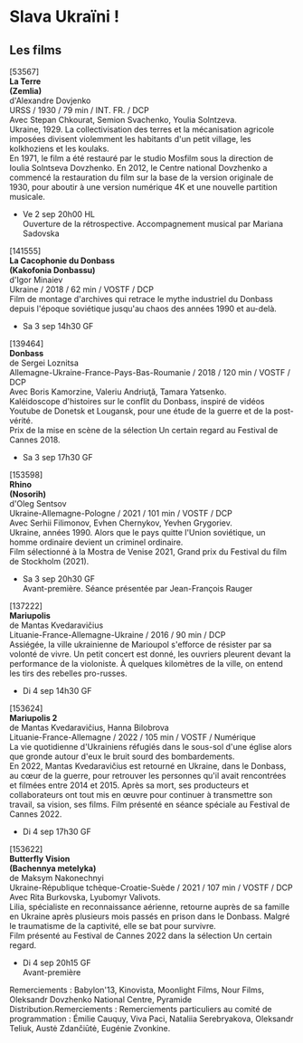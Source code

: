 # Slava Ukraïni !

## Les films

[53567]  
**La Terre**  
**(Zemlia)**  
d'Alexandre Dovjenko  
URSS / 1930 / 79 min / INT. FR. / DCP  
Avec Stepan Chkourat, Semion Svachenko, Youlia Solntzeva.  
Ukraine, 1929. La collectivisation des terres et la mécanisation agricole imposées divisent violemment les habitants d'un petit village, les kolkhoziens et les koulaks.  
En 1971, le film a été restauré par le studio Mosfilm sous la direction de Ioulia Solntseva Dovzhenko. En 2012, le Centre national Dovzhenko a commencé la restauration du film sur la base de la version originale de 1930, pour aboutir à une version numérique 4K et une nouvelle partition musicale.

- Ve 2 sep 20h00 HL  
Ouverture de la rétrospective. Accompagnement musical par Mariana Sadovska

[141555]  
**La Cacophonie du Donbass**  
**(Kakofonia Donbassu)**  
d'Igor Minaiev  
Ukraine / 2018 / 62 min / VOSTF / DCP  
Film de montage d'archives qui retrace le mythe industriel du Donbass depuis l'époque soviétique jusqu'au chaos des années 1990 et au-delà.

- Sa 3 sep 14h30 GF

[139464]  
**Donbass**  
de Sergei Loznitsa  
Allemagne-Ukraine-France-Pays-Bas-Roumanie / 2018 / 120 min / VOSTF / DCP  
Avec Boris Kamorzine, Valeriu Andriuţă, Tamara Yatsenko.  
Kaléidoscope d'histoires sur le conflit du Donbass, inspiré de vidéos Youtube de Donetsk et Lougansk, pour une étude de la guerre et de la post-vérité.  
Prix de la mise en scène de la sélection Un certain regard au Festival de Cannes 2018.

- Sa 3 sep 17h30 GF

[153598]  
**Rhino**  
**(Nosorih)**  
d'Oleg Sentsov  
Ukraine-Allemagne-Pologne / 2021 / 101 min / VOSTF / DCP  
Avec Serhii Filimonov, Evhen Chernykov, Yevhen Grygoriev.  
Ukraine, années 1990. Alors que le pays quitte l'Union soviétique, un homme ordinaire devient un criminel ordinaire.  
Film sélectionné à la Mostra de Venise 2021, Grand prix du Festival du film de Stockholm (2021).

- Sa 3 sep 20h30 GF  
Avant-première. Séance présentée par Jean-François Rauger

[137222]  
**Mariupolis**  
de Mantas Kvedaravičius  
Lituanie-France-Allemagne-Ukraine / 2016 / 90 min / DCP  
Assiégée, la ville ukrainienne de Marioupol s'efforce de résister par sa volonté de vivre. Un petit concert est donné, les ouvriers pleurent devant la performance de la violoniste. À quelques kilomètres de la ville, on entend les tirs des rebelles pro-russes.

- Di 4 sep 14h30 GF

[153624]  
**Mariupolis 2**  
de Mantas Kvedaravičius, Hanna Bilobrova  
Lituanie-France-Allemagne / 2022 / 105 min / VOSTF / Numérique  
La vie quotidienne d'Ukrainiens réfugiés dans le sous-sol d'une église alors que gronde autour d'eux le bruit sourd des bombardements.  
En 2022, Mantas Kvedaravičius est retourné en Ukraine, dans le Donbass, au cœur de la guerre, pour retrouver les personnes qu'il avait rencontrées et filmées entre 2014 et 2015. Après sa mort, ses producteurs et collaborateurs ont tout mis en œuvre pour continuer à transmettre son travail, sa vision, ses films. Film présenté en séance spéciale au Festival de Cannes 2022.

- Di 4 sep 17h30 GF

[153622]  
**Butterfly Vision**  
**(Bachennya metelyka)**  
de Maksym Nakonechnyi  
Ukraine-République tchèque-Croatie-Suède / 2021 / 107 min / VOSTF / DCP  
Avec Rita Burkovska, Lyubomyr Valivots.  
Lilia, spécialiste en reconnaissance aérienne, retourne auprès de sa famille en Ukraine après plusieurs mois passés en prison dans le Donbass. Malgré le traumatisme de la captivité, elle se bat pour survivre.  
Film présenté au Festival de Cannes 2022 dans la sélection Un certain regard.

- Di 4 sep 20h15 GF  
Avant-première

Remerciements : Babylon'13, Kinovista, Moonlight Films, Nour Films, Oleksandr Dovzhenko National Centre, Pyramide Distribution.Remerciements : Remerciements particuliers au comité de programmation : Émilie Cauquy, Viva Paci, Nataliia Serebryakova, Oleksandr Teliuk, Austė Zdančiūtė, Eugénie Zvonkine.
